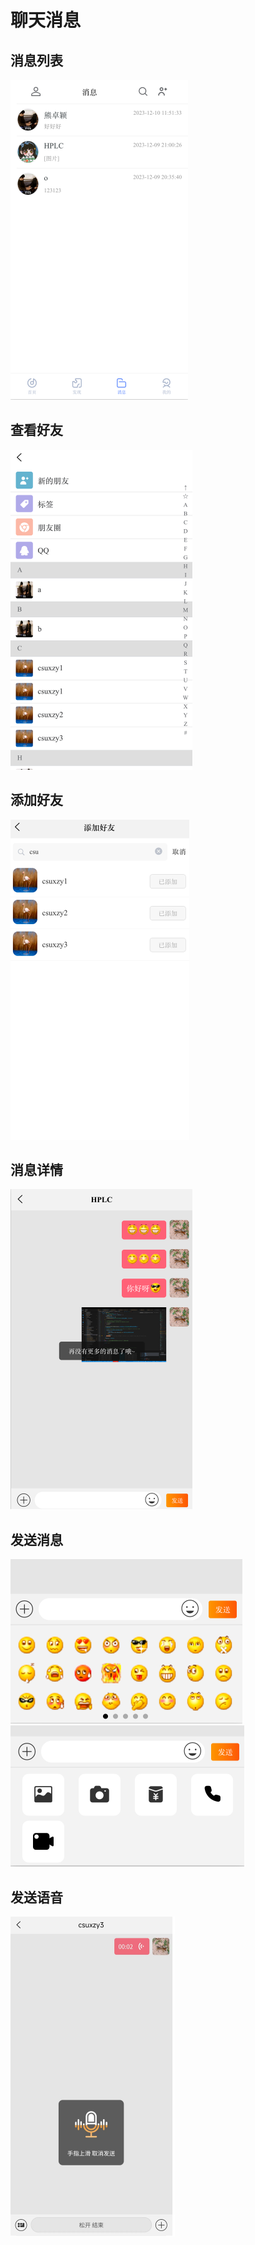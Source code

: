# 聊天消息

## 消息列表

<img src="./assets/image-20231210115146227.png" alt="image-20231210115146227" style="zoom:50%;" />

## 查看好友

<img src="./assets/image-20231210115205468.png" alt="image-20231210115205468" style="zoom:50%;" />

## 添加好友

<img src="./assets/image-20231210115228905.png" alt="image-20231210115228905" style="zoom:50%;" />

## 消息详情

<img src="./assets/image-20231210115249585.png" alt="image-20231210115249585" style="zoom:50%;" />

## 发送消息

<img src="./assets/image-20231210115308440.png" alt="image-20231210115308440" style="zoom:50%;" />

<img src="./assets/image-20231210115320607.png" alt="image-20231210115320607" style="zoom:50%;" />

## 发送语音

<img src="./assets/image-20231210115454328.png" alt="image-20231210115454328" style="zoom:50%;" />